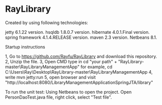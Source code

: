 # RayLibrary

Created by using following technologies:

jetty 6.1.22 version.
hsqldb 1.8.0.7 version.
hibernate 4.0.1.Final version.
spring framework 4.1.4.RELEASE version.
maven 2.3 version.
Netbeans 8.1.



Startup instructions
  
1, Go to https://github.com/Rayfu/RayLibrary and download this repository. 
2, Unzip the file.
3, Open CMD 
type in cd "your path" + "RayLibrary-master\RayLibraryManagementApp"
for example, cd C:\Users\Ray\Desktop\RayLibrary-master\RayLibraryManagementApp
4, write mvn jetty:run
5, open browser and visit "http://localhost:8080/LibraryManagementApplicationSpringJTA/library"

To run the unit test:
Using Netbeans to open the project.
Open PersonDaoTest.java file, right click, select "Test file".
			
			
			
			
			
